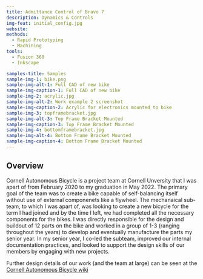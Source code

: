 ```yaml
---
title: Admittance Control of Bravo 7
description: Dynamics & Controls
img-feat: initial_config.jpg
website: 
methods:
  - Rapid Prototyping
  - Machining
tools:
  - Fusion 360
  - Inkscape

samples-title: Samples
sample-img-1: bike.png
sample-img-alt-1: Full CAD of new bike
sample-img-caption-1: Full CAD of new bike
sample-img-2: acrylic.jpg
sample-img-alt-2: Work example 2 screenshot
sample-img-caption-2: Acrylic for electronics mounted to bike
sample-img-3: topframebracket.jpg
sample-img-alt-3: Top Frame Bracket Mounted
sample-img-caption-3: Top Frame Bracket Mounted
sample-img-4: bottomframebracket.jpg
sample-img-alt-4: Bottom Frame Bracket Mounted
sample-img-caption-4: Bottom Frame Bracket Mounted
---
```


## Overview

Cornell Autonomous Bicycle is a project team at Cornell Unversity that I was apart of from February 2020 to my graduation in May 2022. The primary goal of the team was to create a bike capable of self-balancing itself without use of external componenets like a flywheel. The mechanaical sub-team, to which I was apart of, was looking to create a new bicycle for the term I had joined and by the time I left, we had completed all the necessary components for the bikes. I was directly responsible for the design and buildout of 12 parts on the bike and worked in a group of 1-3 (ranging throughout the years) to develop and eventually manufacture the parts my senior year. In my senior year, I co-led the subteam, improved our internal documentation practices, and looked to support the design skills of our members by engaging with new projects.

Further design details of our work (and the team at large) can be seen at the [Cornell Autonomous Bicycle wiki](http://ec2-18-223-29-116.us-east-2.compute.amazonaws.com/wiki/index.php/The_New_Bike)
